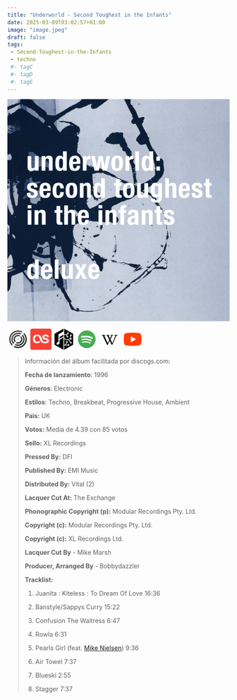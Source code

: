 ```yaml
---
title: "Underworld - Second Toughest in the Infants"
date: 2025-03-09T03:02:57+01:00
image: "image.jpeg"
draft: false
tags:
 - Second-Toughest-in-the-Infants
 - techno
 #- tagC
 #- tagD
 #- tagE
---
```

![cover](image.jpeg (Underworld - Second-Toughest-in-the-Infants))
 
[![discogs](../links/svg/discogs.png (discogs))](https://www.discogs.com/master/43556)
[![lastfm](../links/svg/lastfm.png (lastfm))](https://www.last.fm/music/Underworld/Second-Toughest-In-The-Infants)
[![musicbrainz](../links/svg/musicbrainz.png (musicbrainz))](https://musicbrainz.org/release/3466dbc0-e076-4e42-8369-f71846e97c8e)
[![spotify](../links/svg/spotify.png (putify))](https://open.spotify.com/album/6bowhByaAMoqWnRQGnffo9)
[![wikipedia](../links/svg/wikipedia.png (wikipedia))](https://en.wikipedia.org/wiki/Underworld_(band))
[![youtube](../links/svg/youtube.png (youtube))](https://www.youtube.com/playlist?list=PLA195DB26536400F5)
 
<!-- [![bandcamp](../links/svg/bandcamp.png (bandcamp))](error) error busqueda -->
 
> Información del álbum facilitada por discogs.com:
> 
> **Fecha de lanzamiento**: 1996
> 
> **Géneros**: Electronic
> 
> **Estilos**: Techno, Breakbeat, Progressive House, Ambient
> 
> **Pais:** UK
> 
> **Votos:** Media de 4.39 con 85 votos
> 
> **Sello:** XL Recordings
> 
> **Pressed By:** DFI
> 
> **Published By:** EMI Music
> 
> **Distributed By:** Vital (2)
> 
> **Lacquer Cut At:** The Exchange
> 
> **Phonographic Copyright (p):** Modular Recordings Pty. Ltd.
> 
> **Copyright (c):** Modular Recordings Pty. Ltd.
> 
> **Copyright (c):** XL Recordings Ltd.
> 
> **Lacquer Cut By** - Mike Marsh
> 
> **Producer, Arranged By** - Bobbydazzler
> 
> 
> 
> **Tracklist:**
> 
>   1. Juanita : Kiteless : To Dream Of Love    16:36
> 
>   2. Banstyle/Sappys Curry    15:22
> 
>   3. Confusion The Waitress    6:47
> 
>   4. Rowla    6:31
> 
>   5. Pearls Girl 
> (feat. [Mike Nielsen](https://www.discogs.com/artist/127652 'NZ producer, surround sound engineer and mixer...'))   9:36
> 
>   6. Air Towel    7:37
> 
>   7. Blueski    2:55
> 
>   8. Stagger    7:37
> 
